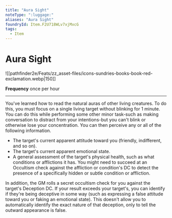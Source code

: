 ```yaml
---
title: "Aura Sight"
noteType: ":luggage:"
aliases: "Aura Sight"
foundryId: Item.F2U718WLv7xjMxcG
tags:
  - Item
---
```


# Aura Sight
![[pathfinder2e/Feats/zz_asset-files/icons-sundries-books-book-red-exclamation.webp|150]]

**Frequency** once per hour

* * *

You've learned how to read the natural auras of other living creatures. To do this, you must focus on a single living target without blinking for 1 minute. You can do this while performing some other minor task-such as making conversation to distract from your intentions-but you can't blink or otherwise lose your concentration. You can then perceive any or all of the following information.

*   The target's current apparent attitude toward you (friendly, indifferent, and so on).
*   The target's current apparent emotional state.
*   A general assessment of the target's physical health, such as what conditions or afflictions it has. You might need to succeed at an Occultism check against the affliction or condition's DC to detect the presence of a specifically hidden or subtle condition or affliction.

In addition, the GM rolls a secret occultism check for you against the target's Deception DC. If your result exceeds your target's, you can identify if they're being deceptive in some way (such as expressing a false attitude toward you or faking an emotional state). This doesn't allow you to automatically identify the exact nature of that deception, only to tell the outward appearance is false.

